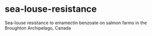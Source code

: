 # sea-louse-resistance
Sea-louse resistance to emamectin benzoate on salmon farms in the Broughton Archipelago, Canada
